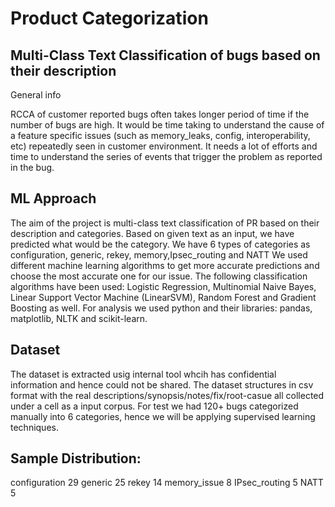 # Product Categorization

## Multi-Class Text Classification of bugs based on their description

General info

RCCA of customer reported bugs often takes longer period of time if the number of bugs are high.
It would be time taking to understand the cause of a feature specific issues (such as memory_leaks, config, interoperability, etc) repeatedly seen in customer environment.
It needs a lot of efforts and time to understand the series of events that trigger the problem as reported in the bug.


## ML Approach
The aim of the project is multi-class text classification of PR based on their description and categories.
Based on given text as an input, we have predicted what would be the category. 
We have 6 types of categories as configuration, generic, rekey, memory,Ipsec_routing and NATT
We used different machine learning algorithms to get more accurate predictions and choose the most accurate one for our issue. 
The following classification algorithms have been used: Logistic Regression, Multinomial Naive Bayes, Linear Support Vector Machine (LinearSVM), Random Forest and Gradient Boosting as well.
For analysis we used python and their libraries: pandas, matplotlib, NLTK and scikit-learn.

## Dataset
The dataset is extracted usig internal tool whcih has confidential information and hence could not be shared.
The dataset structures in csv format with the real descriptions/synopsis/notes/fix/root-casue all collected under a cell as a input corpus.
For test we had 120+ bugs categorized manually into 6 categories, hence we will be applying supervised learning techniques. 


## Sample Distribution:

configuration    29
generic          25
rekey            14
memory_issue      8
IPsec_routing     5
NATT              5



